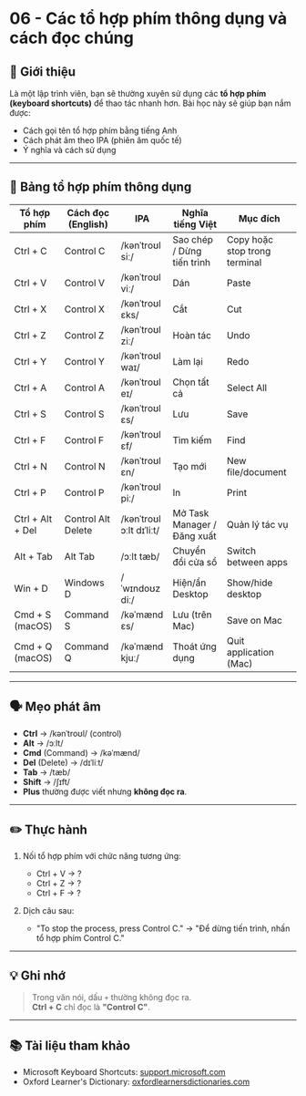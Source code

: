 # 06 - Các tổ hợp phím thông dụng và cách đọc chúng

## 📘 Giới thiệu

Là một lập trình viên, bạn sẽ thường xuyên sử dụng các **tổ hợp phím (keyboard shortcuts)** để thao tác nhanh hơn. Bài học này sẽ giúp bạn nắm được:

- Cách gọi tên tổ hợp phím bằng tiếng Anh
- Cách phát âm theo IPA (phiên âm quốc tế)
- Ý nghĩa và cách sử dụng

---

## 🧠 Bảng tổ hợp phím thông dụng

| Tổ hợp phím     | Cách đọc (English)       | IPA                     | Nghĩa tiếng Việt                    | Mục đích                              |
|------------------|--------------------------|--------------------------|-------------------------------------|----------------------------------------|
| Ctrl + C         | Control C                | /kənˈtroʊl siː/         | Sao chép / Dừng tiến trình          | Copy hoặc stop trong terminal         |
| Ctrl + V         | Control V                | /kənˈtroʊl viː/         | Dán                                 | Paste                                  |
| Ctrl + X         | Control X                | /kənˈtroʊl ɛks/         | Cắt                                 | Cut                                    |
| Ctrl + Z         | Control Z                | /kənˈtroʊl ziː/         | Hoàn tác                            | Undo                                   |
| Ctrl + Y         | Control Y                | /kənˈtroʊl waɪ/         | Làm lại                             | Redo                                   |
| Ctrl + A         | Control A                | /kənˈtroʊl eɪ/          | Chọn tất cả                         | Select All                             |
| Ctrl + S         | Control S                | /kənˈtroʊl ɛs/          | Lưu                                 | Save                                   |
| Ctrl + F         | Control F                | /kənˈtroʊl ɛf/          | Tìm kiếm                            | Find                                   |
| Ctrl + N         | Control N                | /kənˈtroʊl ɛn/          | Tạo mới                             | New file/document                      |
| Ctrl + P         | Control P                | /kənˈtroʊl piː/         | In                                  | Print                                  |
| Ctrl + Alt + Del | Control Alt Delete       | /kənˈtroʊl ɔːlt dɪˈliːt/| Mở Task Manager / Đăng xuất         | Quản lý tác vụ                         |
| Alt + Tab        | Alt Tab                  | /ɔːlt tæb/              | Chuyển đổi cửa sổ                   | Switch between apps                    |
| Win + D          | Windows D                | /ˈwɪndoʊz diː/          | Hiện/ẩn Desktop                     | Show/hide desktop                      |
| Cmd + S (macOS)  | Command S                | /kəˈmænd ɛs/             | Lưu (trên Mac)                      | Save on Mac                            |
| Cmd + Q (macOS)  | Command Q                | /kəˈmænd kjuː/           | Thoát ứng dụng                      | Quit application (Mac)                 |

---

## 🗣️ Mẹo phát âm

- **Ctrl** → /kənˈtroʊl/ (control)
- **Alt** → /ɔːlt/  
- **Cmd** (Command) → /kəˈmænd/
- **Del** (Delete) → /dɪˈliːt/
- **Tab** → /tæb/
- **Shift** → /ʃɪft/
- **Plus** thường được viết nhưng **không đọc ra**.

---

## ✏️ Thực hành

1. Nối tổ hợp phím với chức năng tương ứng:
   - Ctrl + V → ?
   - Ctrl + Z → ?
   - Ctrl + F → ?

2. Dịch câu sau:
   - "To stop the process, press Control C."
   → "Để dừng tiến trình, nhấn tổ hợp phím Control C."

---

## 💡 Ghi nhớ

> Trong văn nói, dấu `+` thường không đọc ra.  
> **Ctrl + C** chỉ đọc là **"Control C"**.

---

## 📚 Tài liệu tham khảo

- Microsoft Keyboard Shortcuts: [support.microsoft.com](https://support.microsoft.com)
- Oxford Learner's Dictionary: [oxfordlearnersdictionaries.com](https://www.oxfordlearnersdictionaries.com)

